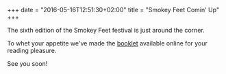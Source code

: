 +++
date = "2016-05-16T12:51:30+02:00"
title = "Smokey Feet Comin' Up"
+++

The sixth edition of the Smokey Feet festival is just around the corner.

To whet your appetite we've made the [booklet](http://www.smokeyfeet.com/pub/sf2016_booklet.pdf)
available online for your reading pleasure.

See you soon!
